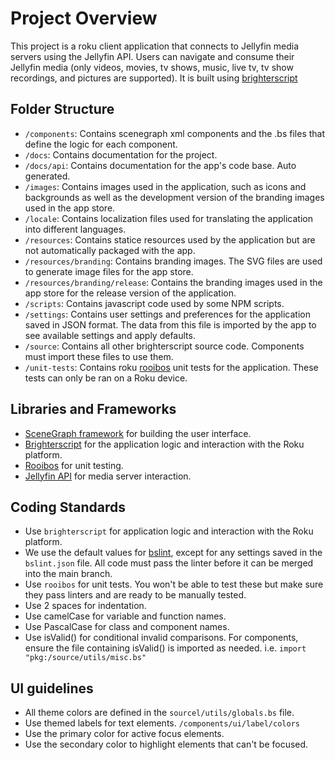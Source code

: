 # Project Overview

This project is a roku client application that connects to Jellyfin media servers using the Jellyfin API. Users can navigate and consume their Jellyfin media (only videos, movies, tv shows, music, live tv, tv show recordings, and pictures are supported). It is built using [brighterscript](https://github.com/rokucommunity/brighterscript)

## Folder Structure

- `/components`: Contains scenegraph xml components and the .bs files that define the logic for each component.
- `/docs`: Contains documentation for the project.
- `/docs/api`: Contains documentation for the app's code base. Auto generated.
- `/images`: Contains images used in the application, such as icons and backgrounds as well as the development version of the branding images used in the app store.
- `/locale`: Contains localization files used for translating the application into different languages.
- `/resources`: Contains statice resources used by the application but are not automatically packaged with the app.
- `/resources/branding`: Contains branding images. The SVG files are used to generate image files for the app store.
- `/resources/branding/release`: Contains the branding images used in the app store for the release version of the application.
- `/scripts`: Contains javascript code used by some NPM scripts.
- `/settings`: Contains user settings and preferences for the application saved in JSON format. The data from this file is imported by the app to see available settings and apply defaults.
- `/source`: Contains all other brighterscript source code. Components must import these files to use them.
- `/unit-tests`: Contains roku [rooibos](https://github.com/rokucommunity/rooibos) unit tests for the application. These tests can only be ran on a Roku device.

## Libraries and Frameworks

- [SceneGraph framework](https://developer.roku.com/docs/developer-program/core-concepts/core-concepts.md) for building the user interface.
- [Brighterscript](https://github.com/rokucommunity/brighterscript) for the application logic and interaction with the Roku platform.
- [Rooibos](https://github.com/rokucommunity/rooibos) for unit testing.
- [Jellyfin API](https://api.jellyfin.org/) for media server interaction.

## Coding Standards

- Use `brighterscript` for application logic and interaction with the Roku platform.
- We use the default values for [bslint](https://github.com/rokucommunity/bslint), except for any settings saved in the `bslint.json` file. All code must pass the linter before it can be merged into the main branch.
- Use `rooibos` for unit tests. You won't be able to test these but make sure they pass linters and are ready to be manually tested.
- Use 2 spaces for indentation.
- Use camelCase for variable and function names.
- Use PascalCase for class and component names.
- Use isValid() for conditional invalid comparisons. For components, ensure the file containing isValid() is imported as needed. i.e. `import "pkg:/source/utils/misc.bs"`

## UI guidelines

- All theme colors are defined in the `sourcel/utils/globals.bs` file.
- Use themed labels for text elements. `/components/ui/label/colors`
- Use the primary color for active focus elements.
- Use the secondary color to highlight elements that can't be focused.